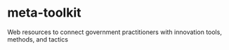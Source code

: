 # meta-toolkit
Web resources to connect government practitioners with innovation tools, methods, and tactics
